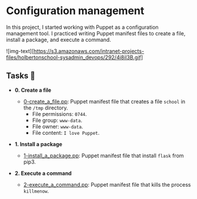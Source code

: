 # Configuration management

In this project, I started working with Puppet as a configuration management
tool. I practiced writing Puppet manifest files to create a file, install a
package, and execute a command.

![img-text][https://s3.amazonaws.com/intranet-projects-files/holbertonschool-sysadmin_devops/292/4i8il3B.gif]

## Tasks :page_with_curl:

* **0. Create a file**
  * [0-create_a_file.pp](./0-create_a_file.pp): Puppet manifest file that
  creates a file `school` in the `/tmp` directory.
    * File permissions: `0744`.
    * File group: `www-data`.
    * File owner: `www-data`.
    * File content: `I love Puppet`.

* **1. Install a package**
  * [1-install_a_package.pp](./1-install_a_package.pp): Puppet manifest file
  that install `flask` from pip3.

* **2. Execute a command**
  * [2-execute_a_command.pp](./2-execute_a_command.pp): Puppet manifest file
  that kills the process `killmenow`.

